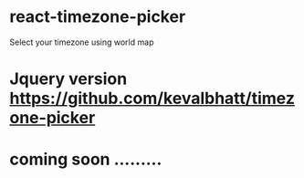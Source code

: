 # react-timezone-picker
Select your timezone using world map

# Jquery version https://github.com/kevalbhatt/timezone-picker

# coming soon .........
